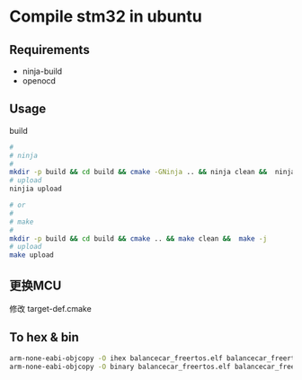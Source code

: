 # Compile stm32 in ubuntu

## Requirements

* ninja-build
* openocd

## Usage

build

```sh
# 
# ninja
# 
mkdir -p build && cd build && cmake -GNinja .. && ninja clean &&  ninja
# upload
ninjia upload 

# or
# 
# make
# 
mkdir -p build && cd build && cmake .. && make clean &&  make -j
# upload
make upload
```

## 更换MCU

修改 target-def.cmake

## To hex & bin

```sh
arm-none-eabi-objcopy -O ihex balancecar_freertos.elf balancecar_freertos.hex
arm-none-eabi-objcopy -O binary balancecar_freertos.elf balancecar_freertos.bin
```
